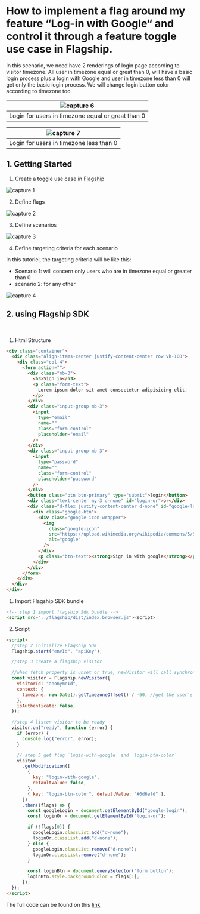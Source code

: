 # How to implement a flag around my feature “Log-in with Google“ and control it through a feature toggle use case in Flagship.

In this scenario, we need have 2 renderings of login page according to visitor timezone. All user in timezone equal or great than 0, will have a basic login process plus a login with Google and user in timezone less than 0 will get only the basic login process. We will change login button color according to timezone too.

|           ![capture 6](./capture6.png)            |
| :-----------------------------------------------: |
| Login for users in timezone equal or great than 0 |

|      ![capture 7](./capture7.png)       |
| :-------------------------------------: |
| Login for users in timezone less than 0 |

## 1. Getting Started

1. Create a toggle use case in [Flagship](https://app.flagship.io/)

![capture 1](./capture1.png)

2. Define flags

![capture 2](./capture2.png)

3. Define scenarios

![capture 3](./capture3.png)

4. Define targeting criteria for each scenario

In this tutoriel, the targeting criteria will be like this:

- Scenario 1: will concern only users who are in timezone equal or greater than 0
- scenario 2: for any other

![capture 4](./capture4.png)

## 2. using Flagship SDK

 <br/>
 
1. Html Structure

```html
<div class="container">
  <div class="align-items-center justify-content-center row vh-100">
    <div class="col-4">
      <form action="">
        <div class="mb-3">
          <h3>Sign in</h3>
          <p class="form-text">
            Lorem ipsum dolor sit amet consectetur adipisicing elit.
          </p>
        </div>
        <div class="input-group mb-3">
          <input
            type="email"
            name=""
            class="form-control"
            placeholder="email"
          />
        </div>
        <div class="input-group mb-3">
          <input
            type="password"
            name=""
            class="form-control"
            placeholder="password"
          />
        </div>
        <button class="btn btn-primary" type="submit">login</button>
        <div class="text-center my-3 d-none" id="login-or">or</div>
        <div class="d-flex justify-content-center d-none" id="google-login">
          <div class="google-btn">
            <div class="google-icon-wrapper">
              <img
                class="google-icon"
                src="https://upload.wikimedia.org/wikipedia/commons/5/53/Google_%22G%22_Logo.svg"
                alt="google"
              />
            </div>
            <p class="btn-text"><strong>Sign in with google</strong></p>
          </div>
        </div>
      </form>
    </div>
  </div>
</div>
```

1. Import Flagship SDK bundle

```html
<!-- step 1 import flagship Sdk bundle -->
<script src="../flagship/dist/index.browser.js"><script>
```

2. Script

```html
<script>
  //step 2 initialize Flagship SDK
  Flagship.start("envId", "apiKey");

  //step 3 create a flagship visitor

  //when fetch property is unset or true, newVisitor will call synchronizeModifications automatically
  const visitor = Flagship.newVisitor({
    visitorId: "anonymeId",
    context: {
      timezone: new Date().getTimezoneOffset() / -60, //get the user's timezone
    },
    isAuthenticate: false,
  });

  //step 4 listen visitor to be ready
  visitor.on("ready", function (error) {
    if (error) {
      console.log("error", error);
    }

    // step 5 get flag `login-with-google` and `login-btn-color`
    visitor
      .getModification([
        {
          key: "login-with-google",
          defaultValue: false,
        },
        { key: "login-btn-color", defaultValue: "#0d6efd" },
      ])
      .then((flags) => {
        const googleLogin = document.getElementById("google-login");
        const loginOr = document.getElementById("login-or");

        if (!flags[0]) {
          googleLogin.classList.add("d-none");
          loginOr.classList.add("d-none");
        } else {
          googleLogin.classList.remove("d-none");
          loginOr.classList.remove("d-none");
        }

        const loginBtn = document.querySelector("form button");
        loginBtn.style.backgroundColor = flags[1];
      });
  });
</script>
```

The full code can be found on this [link](#)

